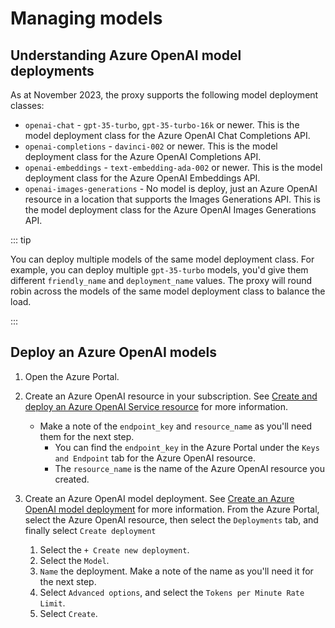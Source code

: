 # Managing models

## Understanding Azure OpenAI model deployments

As at November 2023, the proxy supports the following model deployment classes:

- `openai-chat` - `gpt-35-turbo`, `gpt-35-turbo-16k` or newer. This is the model deployment class for the Azure OpenAI Chat Completions API.
- `openai-completions` - `davinci-002` or newer. This is the model deployment class for the Azure OpenAI Completions API.
- `openai-embeddings` - `text-embedding-ada-002` or newer. This is the model deployment class for the Azure OpenAI Embeddings API.
- `openai-images-generations` - No model is deploy, just an Azure OpenAI resource in a location that supports the Images Generations API. This is the model deployment class for the Azure OpenAI Images Generations API.

::: tip

You can deploy multiple models of the same model deployment class. For example, you can deploy multiple `gpt-35-turbo` models, you'd give them different `friendly_name` and `deployment_name` values. The proxy will round robin across the models of the same model deployment class to balance the load.

:::

## Deploy an Azure OpenAI models

1. Open the Azure Portal.
2. Create an Azure OpenAI resource in your subscription. See [Create and deploy an Azure OpenAI Service resource](https://learn.microsoft.com/azure/ai-services/openai/how-to/create-resource) for more information.
   - Make a note of the `endpoint_key` and `resource_name` as you'll need them for the next step.
     - You can find the `endpoint_key` in the Azure Portal under the `Keys and Endpoint` tab for the Azure OpenAI resource.
     - The `resource_name` is the name of the Azure OpenAI resource you created.
3. Create an Azure OpenAI model deployment. See [Create an Azure OpenAI model deployment](https://learn.microsoft.com/azure/ai-services/openai/how-to/create-resource?pivots=web-portal#deploy-a-model) for more information. From the Azure Portal, select the Azure OpenAI resource, then select the `Deployments` tab, and finally select `Create deployment`

   1. Select the `+ Create new deployment`.
   2. Select the `Model`.
   3. `Name` the deployment. Make a note of the name as you'll need it for the next step.
   4. Select `Advanced options`, and select the `Tokens per Minute Rate Limit`.
   5. Select `Create`.
